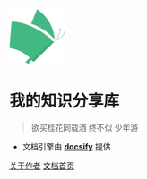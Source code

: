 <img src="logo.svg" width="100" height="100">

# 我的知识分享库

> 欲买桂花同载酒 终不似 少年游 

- 文档引擎由 **[docsify](https://github.com/docsifyjs/docsify)** 提供

[关于作者](https://www.thcpdd.com)
[文档首页](#知识分享库)